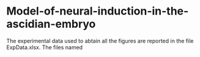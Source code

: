 # Model-of-neural-induction-in-the-ascidian-embryo
The experimental data used to abtain all the figures are reported in the file ExpData.xlsx. 
The files named 
